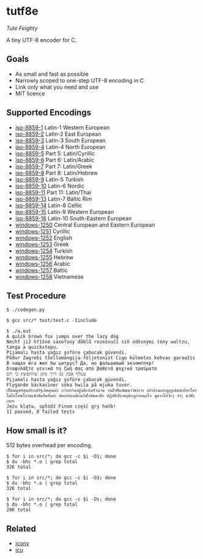 # tutf8e

  *Tute Feighty*

  A tiny UTF-8 encoder for C.

## Goals

  * As small and fast as possible
  * Narrowly scoped to one-step UTF-8 encoding in C
  * Link only what you need and use
  * MIT licence

## Supported Encodings

  * [iso-8859-1](https://en.wikipedia.org/wiki/ISO/IEC_8859-1) Latin-1 Western European
  * [iso-8859-2](https://en.wikipedia.org/wiki/ISO/IEC_8859-2) Latin-2 East European
  * [iso-8859-3](https://en.wikipedia.org/wiki/ISO/IEC_8859-3) Latin-3 South European
  * [iso-8859-4](https://en.wikipedia.org/wiki/ISO/IEC_8859-4) Latin-4 North European
  * [iso-8859-5](https://en.wikipedia.org/wiki/ISO/IEC_8859-5) Part 5: Latin/Cyrillic
  * [iso-8859-6](https://en.wikipedia.org/wiki/ISO/IEC_8859-6) Part 6: Latin/Arabic
  * [iso-8859-7](https://en.wikipedia.org/wiki/ISO/IEC_8859-7) Part 7: Latin/Greek
  * [iso-8859-8](https://en.wikipedia.org/wiki/ISO/IEC_8859-8) Part 8: Latin/Hebrew
  * [iso-8859-9](https://en.wikipedia.org/wiki/ISO/IEC_8859-9) Latin-5 Turkish
  * [iso-8859-10](https://en.wikipedia.org/wiki/ISO/IEC_8859-10) Latin-6 Nordic
  * [iso-8859-11](https://en.wikipedia.org/wiki/ISO/IEC_8859-11) Part 11: Latin/Thai
  * [iso-8859-13](https://en.wikipedia.org/wiki/ISO/IEC_8859-13) Latin-7 Baltic Rim
  * [iso-8859-14](https://en.wikipedia.org/wiki/ISO/IEC_8859-14) Latin-8 Celtic
  * [iso-8859-15](https://en.wikipedia.org/wiki/ISO/IEC_8859-15) Latin-9 Western European 
  * [iso-8859-16](https://en.wikipedia.org/wiki/ISO/IEC_8859-16) Latin-10 South-Eastern European
  * [windows-1250](https://en.wikipedia.org/wiki/Windows-1250) Central European and Eastern European
  * [windows-1251](https://en.wikipedia.org/wiki/Windows-1251) Cyrillic
  * [windows-1252](https://en.wikipedia.org/wiki/Windows-1252) English
  * [windows-1253](https://en.wikipedia.org/wiki/Windows-1253) Greek
  * [windows-1254](https://en.wikipedia.org/wiki/Windows-1254) Turkish
  * [windows-1255](https://en.wikipedia.org/wiki/Windows-1255) Hebrew
  * [windows-1256](https://en.wikipedia.org/wiki/Windows-1256) Arabic
  * [windows-1257](https://en.wikipedia.org/wiki/Windows-1257) Baltic
  * [windows-1258](https://en.wikipedia.org/wiki/Windows-1258) Vietnamese

## Test Procedure

```
$ ./codegen.py

$ gcc src/* test/test.c -Iinclude

$ ./a.out
A quick brown fox jumps over the lazy dog
Nechť již hříšné saxofony ďáblů rozezvučí síň úděsnými tóny waltzu, tanga a quickstepu.
Pijamalı hasta yağız şoföre çabucak güvendi.
Põdur Zagrebi tšellomängija-följetonist Ciqo külmetas kehvas garaažis
В чащах юга жил бы цитрус? Да, но фальшивый экземпляр!
διαφυλάξτε γενικά τη ζωή σας από βαθειά ψυχικά τραύματα
עטלף אבק נס דרך מזגן שהתפוצץ כי חם
Pijamalı hasta yağız şoföre çabucak güvendi.
Flygande bäckasiner söka hwila på mjuka tuvor.
เป็นมนุษย์สุดประเสริฐเลิศคุณค่า กว่าบรรดาฝูงสัตว์เดรัจฉาน จงฝ่าฟันพัฒนาวิชาการ อย่าล้างผลาญฤๅเข่นฆ่าบีฑาใคร ไม่ถือโทษโกรธแช่งซัดฮึดฮัดด่า หัดอภัยเหมือนกีฬาอัชฌาสัย ปฏิบัติประพฤติกฎกำหนดใจ พูดจาให้จ๊ะๆ จ๋าๆ น่าฟังเอยฯ
Jeżu klątw, spłódź Finom część gry hańb!
11 passed, 0 failed tests
```

## How small is it?

512 bytes overhead per encoding.

```
$ for i in src/*; do gcc -c $i -O1; done
$ du -bhc *.o | grep total
32K total

$ for i in src/*; do gcc -c $i -O3; done
$ du -bhc *.o | grep total
32K total

$ for i in src/*; do gcc -c $i -Os; done
$ du -bhc *.o | grep total
28K total
```

## Related

  * [iconv](https://www.gnu.org/software/libiconv/)
  * [icu](http://site.icu-project.org/)
